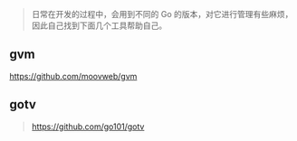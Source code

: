 > 日常在开发的过程中，会用到不同的 Go 的版本，对它进行管理有些麻烦，因此自己找到下面几个工具帮助自己。

## gvm

https://github.com/moovweb/gvm

## gotv

> https://github.com/go101/gotv

